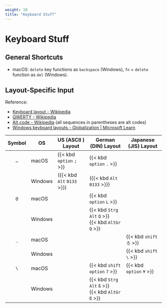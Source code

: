 ```yaml
---
weight: 10
title: "Keyboard Stuff"
---
```


# Keyboard Stuff

## General Shortcuts

- macOS: `delete` key functions as `backspace` (Windows), `fn` + `delete` function as `del` (Windows).

## Layout-Specific Input

Reference: 

- [Keyboard layout - Wikipedia](https://en.wikipedia.org/wiki/Keyboard_layout)
- [QWERTY - Wikipedia](https://en.wikipedia.org/wiki/QWERTY)
- [Alt code - Wikipedia](https://en.wikipedia.org/wiki/Alt_code) (all sequences in parentheses are alt codes)
- [Windows keyboard layouts - Globalization | Microsoft Learn](https://learn.microsoft.com/en-us/globalization/windows-keyboard-layouts)

| Symbol | OS | US \(ASCII \) Layout | German \(DIN\) Layout                | Japanese \(JIS\) Layout |
|:---:|---------|-------------------|---------------------------------------|-----------------|
| `…` | macOS   | {{< kbd `option` `;` >}}    | {{< kbd `option` `.` >}}                        |                 |
|     | Windows | \({{< kbd `Alt` `0133` >}}\)| \({{< kbd `Alt` `0133` >}}\)                    |                 |
| `@` | macOS   |                   | {{< kbd `option` `L` >}}                        |                 |
|     | Windows |                   | {{< kbd `Strg` `Alt` `Q` >}}<br>{{< kbd `AltGr`  `Q` >}} |                 |
| `_` | macOS   |                   |                                       | {{< kbd `shift` `ろ` >}}  |
|     | Windows |                   |                                       | {{< kbd `shift` `\` >}}   |
| `\` | macOS   |                   | {{< kbd `shift`  `option`  `7` >}}              | {{< kbd `option`  `¥` >}} |
|     | Windows |                   | {{< kbd `Strg`  `Alt`  `ß` >}}<br>{{< kbd `AltGr`  `ß` >}} |                 |
